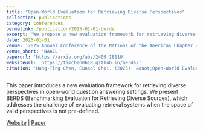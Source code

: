 ```yaml
---
title: "Open-World Evaluation for Retrieving Diverse Perspectives"
collection: publications
category: conferences
permalink: /publication/2025-01-01-berds
excerpt: 'We propose a new evaluation framework for retrieving diverse perspectives in open-world settings. We present BERDS (Benchmarking Evaluation for Retrieving Diverse Sources), which addresses the challenge of evaluating retrieval systems when the space of valid perspectives is not pre-defined.'
date: 2025-01-01
venue: '2025 Annual Conference of the Nations of the Americas Chapter of the Association for Computational Linguistics'
venue_short: 'NAACL'
paperurl: 'https://arxiv.org/abs/2409.18110'
websiteurl: 'https://timchen0618.github.io/berds/'
citation: 'Hung-Ting Chen, Eunsol Choi. (2025). &quot;Open-World Evaluation for Retrieving Diverse Perspectives.&quot; <i>2025 Annual Conference of the Nations of the Americas Chapter of the Association for Computational Linguistics</i>.'
---
```


This paper introduces a new evaluation framework for retrieving diverse perspectives in open-world question answering settings. We present BERDS (Benchmarking Evaluation for Retrieving Diverse Sources), which addresses the challenge of evaluating retrieval systems when the space of valid perspectives is not pre-defined.

[Website](https://timchen0618.github.io/berds/) | [Paper](https://arxiv.org/abs/2409.18110) 